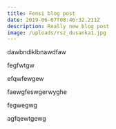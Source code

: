 ```yaml
---
title: Fensi blog post
date: 2019-06-07T08:46:32.211Z
description: Really new blog post
image: /uploads/rsz_dusanka1.jpg
---
```

dawbndiklbnawdfaw

fegfwtgw

efqwfewgew

faewgfeswgerwyghe

fegwegwg

agfqewtgewg
